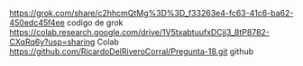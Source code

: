 https://grok.com/share/c2hhcmQtMg%3D%3D_f33263e4-fc63-41c6-ba62-450edc45f4ee codigo de grok
https://colab.research.google.com/drive/1V5txabtuufxDCjj3_8tP8782-CXqRq6y?usp=sharing Colab
https://github.com/RicardoDelRiveroCorral/Pregunta-18.git github
